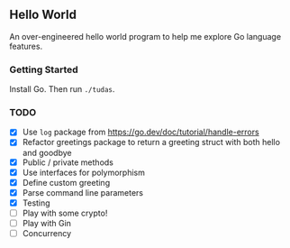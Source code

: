 ## Hello World

An over-engineered hello world program to help me explore Go language features.

### Getting Started

Install Go. Then run `./tudas`.

### TODO

* [x] Use `log` package from https://go.dev/doc/tutorial/handle-errors
* [x] Refactor greetings package to return a greeting struct with both hello and goodbye
* [x] Public / private methods
* [x] Use interfaces for polymorphism
* [x] Define custom greeting
* [x] Parse command line parameters
* [x] Testing
* [ ] Play with some crypto!
* [ ] Play with Gin
* [ ] Concurrency
